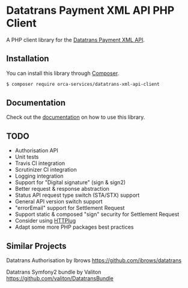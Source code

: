 Datatrans Payment XML API PHP Client
====================================

A PHP client library for the [Datatrans Payment XML API](https://www.datatrans.ch/showcase/).

Installation
------------

You can install this library through [Composer](https://getcomposer.org/).

````bash
$ composer require orca-services/datatrans-xml-api-client
````

Documentation
-------------

Check out the [documentation](docs/Home.md) on how to use this library.

TODO
----

- Authorisation API
- Unit tests
- Travis CI integration
- Scrutinizer CI integration
- Logging integration
- Support for "Digital signature" (sign & sign2)
- Better request & response abstraction
- Status API request type switch (STA/STX) support
- General API version switch support
- "errorEmail" support for Settlement Request
- Support static & composed "sign" security for Settlement Request
- Consider using [HTTPlug](http://httplug.io/)
- Adapt some more PHP packages best practices

Similar Projects
----------------

Datatrans Authorisation by Ibrows
https://github.com/ibrows/datatrans

Datatrans Symfony2 bundle by Valiton
https://github.com/valiton/DatatransBundle